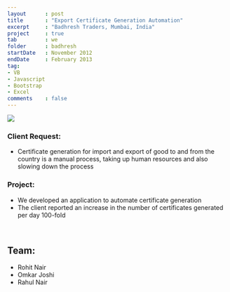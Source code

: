```yaml
---
layout      : post
title       : "Export Certificate Generation Automation"
excerpt     : "Badhresh Traders, Mumbai, India"
project     : true
tab 		: we
folder      : badhresh
startDate   : November 2012
endDate     : February 2013
tag:
- VB 
- Javascript
- Bootstrap
- Excel
comments    : false
---
```


<img src = "{{ site.url }}/assets/img/projects/badhresh/ei_3.jpg">

### Client Request:
* Certificate generation for import and export of good to and from the country is a manual process, taking up human resources and also slowing down the process

### Project:
* We developed an application to automate certificate generation
* The client reported an increase in the number of certificates generated per day 100-fold

<br />

## Team:
* Rohit Nair
* Omkar Joshi
* Rahul Nair